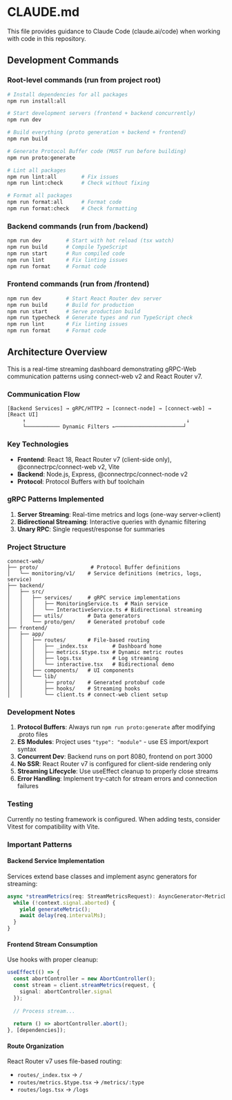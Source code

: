 # CLAUDE.md

This file provides guidance to Claude Code (claude.ai/code) when working with code in this repository.

## Development Commands

### Root-level commands (run from project root)
```bash
# Install dependencies for all packages
npm run install:all

# Start development servers (frontend + backend concurrently)
npm run dev

# Build everything (proto generation + backend + frontend)
npm run build

# Generate Protocol Buffer code (MUST run before building)
npm run proto:generate

# Lint all packages
npm run lint:all        # Fix issues
npm run lint:check      # Check without fixing

# Format all packages
npm run format:all      # Format code
npm run format:check    # Check formatting
```

### Backend commands (run from /backend)
```bash
npm run dev        # Start with hot reload (tsx watch)
npm run build      # Compile TypeScript
npm run start      # Run compiled code
npm run lint       # Fix linting issues
npm run format     # Format code
```

### Frontend commands (run from /frontend)
```bash
npm run dev        # Start React Router dev server
npm run build      # Build for production
npm run start      # Serve production build
npm run typecheck  # Generate types and run TypeScript check
npm run lint       # Fix linting issues
npm run format     # Format code
```

## Architecture Overview

This is a real-time streaming dashboard demonstrating gRPC-Web communication patterns using connect-web v2 and React Router v7.

### Communication Flow
```
[Backend Services] → gRPC/HTTP2 → [connect-node] → [connect-web] → [React UI]
     ↑                                                    ↓
     └─────────── Dynamic Filters ←──────────────────────┘
```

### Key Technologies
- **Frontend**: React 18, React Router v7 (client-side only), @connectrpc/connect-web v2, Vite
- **Backend**: Node.js, Express, @connectrpc/connect-node v2
- **Protocol**: Protocol Buffers with buf toolchain

### gRPC Patterns Implemented
1. **Server Streaming**: Real-time metrics and logs (one-way server→client)
2. **Bidirectional Streaming**: Interactive queries with dynamic filtering
3. **Unary RPC**: Single request/response for summaries

### Project Structure
```
connect-web/
├── proto/                 # Protocol Buffer definitions
│   └── monitoring/v1/    # Service definitions (metrics, logs, service)
├── backend/              
│   ├── src/
│   │   ├── services/     # gRPC service implementations
│   │   │   ├── MonitoringService.ts  # Main service
│   │   │   └── InteractiveService.ts # Bidirectional streaming
│   │   ├── utils/        # Data generators
│   │   └── proto/gen/    # Generated protobuf code
├── frontend/
│   ├── app/
│   │   ├── routes/       # File-based routing
│   │   │   ├── _index.tsx        # Dashboard home
│   │   │   ├── metrics.$type.tsx # Dynamic metric routes
│   │   │   ├── logs.tsx          # Log streaming
│   │   │   └── interactive.tsx   # Bidirectional demo
│   │   ├── components/   # UI components
│   │   └── lib/          
│   │       ├── proto/    # Generated protobuf code
│   │       ├── hooks/    # Streaming hooks
│   │       └── client.ts # connect-web client setup
```

### Development Notes

1. **Protocol Buffers**: Always run `npm run proto:generate` after modifying .proto files
2. **ES Modules**: Project uses `"type": "module"` - use ES import/export syntax
3. **Concurrent Dev**: Backend runs on port 8080, frontend on port 3000
4. **No SSR**: React Router v7 is configured for client-side rendering only
5. **Streaming Lifecycle**: Use useEffect cleanup to properly close streams
6. **Error Handling**: Implement try-catch for stream errors and connection failures

### Testing
Currently no testing framework is configured. When adding tests, consider Vitest for compatibility with Vite.

### Important Patterns

#### Backend Service Implementation
Services extend base classes and implement async generators for streaming:
```typescript
async *streamMetrics(req: StreamMetricsRequest): AsyncGenerator<MetricData> {
  while (!context.signal.aborted) {
    yield generateMetric();
    await delay(req.intervalMs);
  }
}
```

#### Frontend Stream Consumption
Use hooks with proper cleanup:
```typescript
useEffect(() => {
  const abortController = new AbortController();
  const stream = client.streamMetrics(request, {
    signal: abortController.signal
  });
  
  // Process stream...
  
  return () => abortController.abort();
}, [dependencies]);
```

#### Route Organization
React Router v7 uses file-based routing:
- `routes/_index.tsx` → `/`
- `routes/metrics.$type.tsx` → `/metrics/:type`
- `routes/logs.tsx` → `/logs`